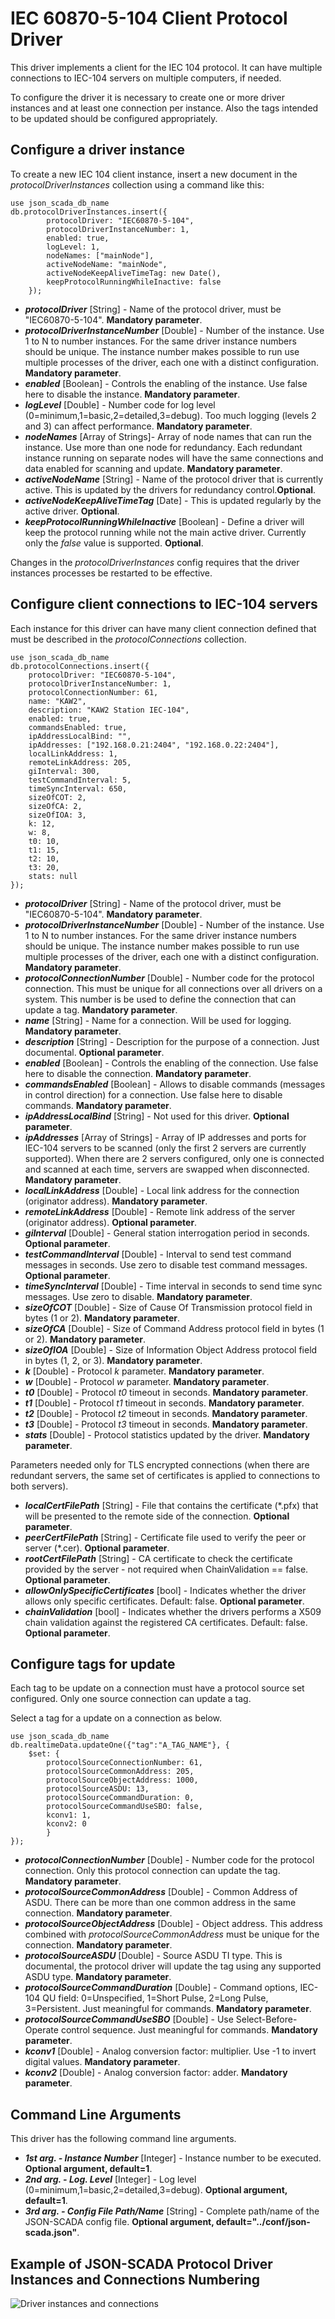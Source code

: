 # IEC 60870-5-104 Client Protocol Driver

This driver implements a client for the IEC 104 protocol. It can have multiple connections to IEC-104 servers on multiple computers, if needed.

To configure the driver it is necessary to create one or more driver instances and at least one connection per instance. Also the tags intended to be updated should be configured appropriately.

##  Configure a driver instance

To create a new IEC 104 client instance, insert a new document in the _protocolDriverInstances_ collection using a command like this:

    use json_scada_db_name
    db.protocolDriverInstances.insert({
            protocolDriver: "IEC60870-5-104",
            protocolDriverInstanceNumber: 1,
            enabled: true,
            logLevel: 1,
            nodeNames: ["mainNode"], 
            activeNodeName: "mainNode",
            activeNodeKeepAliveTimeTag: new Date(),
            keepProtocolRunningWhileInactive: false
        });

* _**protocolDriver**_ [String] - Name of the protocol driver, must be  "IEC60870-5-104". **Mandatory parameter**.
* _**protocolDriverInstanceNumber**_ [Double] - Number of the instance. Use 1 to N to number instances. For the same driver instance numbers should be unique. The instance number makes possible to run use multiple processes of the driver, each one with a distinct configuration. **Mandatory parameter**.
* _**enabled**_ [Boolean] - Controls the enabling of the instance. Use false here to disable the instance. **Mandatory parameter**.
* _**logLevel**_ [Double] - Number code for log level (0=minimum,1=basic,2=detailed,3=debug). Too much logging (levels 2 and 3) can affect performance. **Mandatory parameter**.
* _**nodeNames**_ [Array of Strings]- Array of node names that can run the instance. Use more than one node for redundancy. Each redundant instance running on separate nodes will have the same connections and data enabled for scanning and update. **Mandatory parameter**.
* _**activeNodeName**_ [String] - Name of the protocol driver that is currently active. This is updated by the drivers for redundancy control.**Optional**.
* _**activeNodeKeepAliveTimeTag**_ [Date] - This is updated regularly  by the active driver. **Optional**.
* _**keepProtocolRunningWhileInactive**_ [Boolean] - Define a driver will keep the protocol running while not the main active driver. Currently only the _false_ value is supported. **Optional**.

Changes in the _protocolDriverInstances_ config requires that the driver instances processes be restarted to be effective.

## Configure client connections to IEC-104 servers

Each instance for this driver can have many client connection defined that must be described in the _protocolConnections_ collection.

    use json_scada_db_name
    db.protocolConnections.insert({
        protocolDriver: "IEC60870-5-104",
        protocolDriverInstanceNumber: 1,
        protocolConnectionNumber: 61,
        name: "KAW2",
        description: "KAW2 Station IEC-104",
        enabled: true,
        commandsEnabled: true,
        ipAddressLocalBind: "", 
        ipAddresses: ["192.168.0.21:2404", "192.168.0.22:2404"],
        localLinkAddress: 1,
        remoteLinkAddress: 205,
        giInterval: 300,
        testCommandInterval: 5,
        timeSyncInterval: 650,
        sizeOfCOT: 2,
        sizeOfCA: 2,
        sizeOfIOA: 3,
        k: 12,
        w: 8,
        t0: 10,
        t1: 15,
        t2: 10,
        t3: 20,
        stats: null
    });

* _**protocolDriver**_ [String] - Name of the protocol driver, must be  "IEC60870-5-104". **Mandatory parameter**.
* _**protocolDriverInstanceNumber**_ [Double] - Number of the instance. Use 1 to N to number instances. For the same driver instance numbers should be unique. The instance number makes possible to run use multiple processes of the driver, each one with a distinct configuration. **Mandatory parameter**.
* _**protocolConnectionNumber**_ [Double] - Number code for the protocol connection. This must be unique for all connections over all drivers on a system. This number is be used to define the connection that can update a tag. **Mandatory parameter**.
* _**name**_ [String] - Name for a connection. Will be used for logging. **Mandatory parameter**.
* _**description**_ [String] - Description for the purpose of a connection. Just documental. **Optional parameter**.
* _**enabled**_ [Boolean] - Controls the enabling of the connection. Use false here to disable the connection. **Mandatory parameter**.
* _**commandsEnabled**_ [Boolean] - Allows to disable commands (messages in control direction) for a connection. Use false here to disable commands. **Mandatory parameter**.
* _**ipAddressLocalBind**_ [String] - Not used for this driver. **Optional parameter**.
* _**ipAddresses**_ [Array of Strings] - Array of IP addresses and ports for IEC-104 servers to be scanned (only the first 2 servers are currently supported). When there are 2 servers configured, only one is connected and scanned at each time, servers are swapped when disconnected. **Mandatory parameter**.
* _**localLinkAddress**_ [Double] - Local link address for the connection (originator address). **Mandatory parameter**.
* _**remoteLinkAddress**_ [Double] - Remote link address of the server (originator address). **Optional parameter**.
* _**giInterval**_ [Double] - General station interrogation period in seconds. **Optional parameter**.
* _**testCommandInterval**_ [Double] - Interval to send test command messages in seconds. Use zero to disable test command messages. **Optional parameter**.
* _**timeSyncInterval**_ [Double] - Time interval in seconds to send time sync messages. Use zero to disable. **Mandatory parameter**.
* _**sizeOfCOT**_ [Double] - Size of Cause Of Transmission protocol field in bytes (1 or 2). **Mandatory parameter**.
* _**sizeOfCA**_ [Double] - Size of Command Address protocol field in bytes (1 or 2). **Mandatory parameter**.
* _**sizeOfIOA**_ [Double] - Size of Information Object Address protocol field in bytes (1, 2, or 3). **Mandatory parameter**.
* _**k**_ [Double] - Protocol _k_ parameter. **Mandatory parameter**.
* _**w**_ [Double] - Protocol _w_ parameter. **Mandatory parameter**.
* _**t0**_ [Double] - Protocol _t0_ timeout in seconds. **Mandatory parameter**.
* _**t1**_ [Double] - Protocol _t1_ timeout in seconds. **Mandatory parameter**.
* _**t2**_ [Double] - Protocol _t2_ timeout in seconds. **Mandatory parameter**.
* _**t3**_ [Double] - Protocol _t3_ timeout in seconds. **Mandatory parameter**.
* _**stats**_ [Double] - Protocol statistics updated by the driver. **Mandatory parameter**.

Parameters needed only for TLS encrypted connections (when there are redundant servers, the same set of certificates is applied to connections to both servers).

* _**localCertFilePath**_ [String] - File that contains the certificate (*.pfx) that will be presented to the remote side of the connection. **Optional parameter**.
* _**peerCertFilePath**_ [String] - Certificate file used to verify the peer or server (*.cer). **Optional parameter**.
* _**rootCertFilePath**_ [String] - CA certificate to check the certificate provided by the server - not required when ChainValidation == false. **Optional parameter**.
* _**allowOnlySpecificCertificates**_ [bool] - Indicates whether the driver allows only specific certificates. Default: false. **Optional parameter**.
* _**chainValidation**_ [bool] - Indicates whether the drivers performs a X509 chain validation against the registered CA certificates. Default: false. **Optional parameter**.

## Configure tags for update

Each tag to be update on a connection must have a protocol source set configured. 
Only one source connection can update a tag.

Select a tag for a update on a connection as below.

    use json_scada_db_name
    db.realtimeData.updateOne({"tag":"A_TAG_NAME"}, {
        $set: {
            protocolSourceConnectionNumber: 61,
            protocolSourceCommonAddress: 205,
            protocolSourceObjectAddress: 1000,
            protocolSourceASDU: 13,
            protocolSourceCommandDuration: 0,
            protocolSourceCommandUseSBO: false,
            kconv1: 1,
            kconv2: 0
            }
    });

* _**protocolConnectionNumber**_ [Double] - Number code for the protocol connection. Only this protocol connection can update the tag. **Mandatory parameter**.
* _**protocolSourceCommonAddress**_ [Double] - Common Address of ASDU. There can be more than one common address in the same connection. **Mandatory parameter**.
* _**protocolSourceObjectAddress**_ [Double] - Object address. This address combined with _protocolSourceCommonAddress_ must be unique for the connection. **Mandatory parameter**.
* _**protocolSourceASDU**_ [Double] - Source ASDU TI type. This is documental, the protocol driver will update the tag using any supported ASDU type. **Mandatory parameter**.
* _**protocolSourceCommandDuration**_ [Double] - Command options, IEC-104 QU field: 0=Unspecified, 1=Short Pulse, 2=Long Pulse, 3=Persistent. Just meaningful for commands. **Mandatory parameter**.
* _**protocolSourceCommandUseSBO**_ [Double] - Use Select-Before-Operate control sequence. Just meaningful for commands. **Mandatory parameter**.
* _**kconv1**_ [Double] - Analog conversion factor: multiplier. Use -1 to invert digital values. **Mandatory parameter**.
* _**kconv2**_ [Double] - Analog conversion factor: adder. **Mandatory parameter**.

## Command Line Arguments

This driver has the following command line arguments.

* _**1st arg. - Instance Number**_ [Integer] - Instance number to be executed. **Optional argument, default=1**.
* _**2nd arg. - Log. Level**_ [Integer] - Log level (0=minimum,1=basic,2=detailed,3=debug). **Optional argument, default=1**.
* _**3rd arg. - Config File Path/Name**_ [String] - Complete path/name of the JSON-SCADA config file. **Optional argument, default="../conf/json-scada.json"**.

## Example of JSON-SCADA Protocol Driver Instances and Connections Numbering

![Driver instances and connections](https://github.com/riclolsen/json-scada/raw/master/docs/JSON-SCADA_Connections.png "Driver Instances and Connections Numbering")
